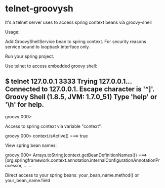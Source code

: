 telnet-groovysh
===============

It's a telnet server uses to access spring context beans via groovy-shell


Usage:

Add GroovyShellService bean to spring context.
For security reasons service bound to loopback interface only.

<bean class="ru.ind.tgs.GroovyShellService" p:listenPort="3333"/>

Run your spring project.

Use telnet to access embedded groovy shell:

$ telnet 127.0.0.1 3333
Trying 127.0.0.1...
Connected to 127.0.0.1.
Escape character is '^]'.
Groovy Shell (1.8.5, JVM: 1.7.0_51)
Type 'help' or '\h' for help.
-----------------------------------------------------------------------------------------------------------------------------------------------------------------------------------------------------------------
groovy:000>


Access to spring context via variable "context".

groovy:000> context.isActive()
===> true

View spring bean names:

groovy:000> Arrays.toString(context.getBeanDefinitionNames())
===> [org.springframework.context.annotation.internalConfigurationAnnotationProcessor, ...
...

Direct access to your spring beans: your_bean_name.method() or your_bean_name.field